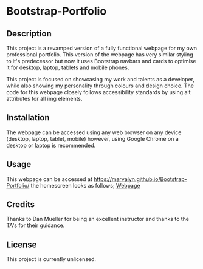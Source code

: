 # Bootstrap-Portfolio

## Description
This project is a revamped version of a fully functional webpage for my own professional portfolio. This version of the webpage has very similar styling to it's predecessor but now it uses Bootstrap navbars and cards to optimise it for desktop, laptop, tablets and mobile phones.

This project is focused on showcasing my work and talents as a developer, while also showing my personality through colours and design choice. The code for this webpage closely follows accessibility standards by using alt attributes for all img elements.

## Installation

The webpage can be accessed using any web browser on any device (desktop, laptop, tablet, mobile) however, using Google Chrome on a desktop or laptop is recommended.

## Usage

This webpage can be accessed at https://marvalyn.github.io/Bootstrap-Portfolio/ the homescreen looks as follows; [Webpage](../Bootstrap-Portfolio/images/Screenshot%202022-12-10%20at%2019.13.53.png)

## Credits

Thanks to Dan Mueller for being an excellent instructor and thanks to the TA's for their guidance.

## License
This project is currently unlicensed.